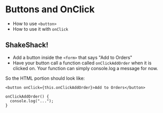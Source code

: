 # Buttons and OnClick
 - How to use `<button>`
 - How to use it with `onClick`

## ShakeShack!
 - Add a button inside the `<form>` that says "Add to Orders"
 - Have your button call a function called `onClickAddOrder` when it is clicked on. Your function can simply console.log a message for now.

So the HTML portion should look like:
```
<button onClick={this.onClickAddOrder}>Add to Orders</button>
```

 ```
 onClickAddOrder() {
   console.log("...");
 }
 ```
